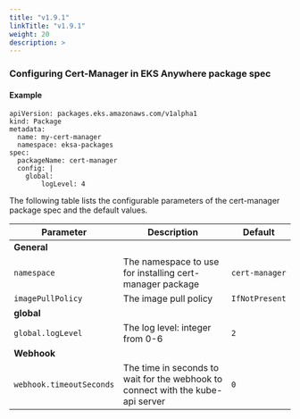 ```yaml
---
title: "v1.9.1"
linkTitle: "v1.9.1"
weight: 20
description: >
---
```


### Configuring Cert-Manager in EKS Anywhere package spec

#### Example
```
apiVersion: packages.eks.amazonaws.com/v1alpha1
kind: Package
metadata:
  name: my-cert-manager
  namespace: eksa-packages
spec:
  packageName: cert-manager
  config: | 
    global:
        logLevel: 4
```

The following table lists the configurable parameters of the cert-manager package spec and the default values.

| Parameter                | Description                                                                                          | Default        |
|--------------------------|------------------------------------------------------------------------------------------------------|----------------|
| **General**              |                                                                                                      |                |
| `namespace`              | The namespace to use for installing cert-manager package                                             | `cert-manager` |
| `imagePullPolicy`        | The image pull policy                                                                                | `IfNotPresent` |                                     
| **global**               |                                                                                                      |                |
| `global.logLevel`        | The log level: integer from 0-6                                                                      | `2`            |
| **Webhook**              |                                                                                                      |                |
| `webhook.timeoutSeconds` | The time in seconds to wait for the webhook to connect with the kube-api server                      | `0`            |